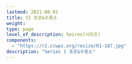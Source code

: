 ```yaml
---
lastmod: 2021-08-01
title: S1 포로&수용소
weight: 
type: page
level_of_description: Seires(시리즈)
components: 
  - "https://r2.ccwps.org/resize/R1-187.jpg"
description: "Series 1 포로&수용소"
---
```

